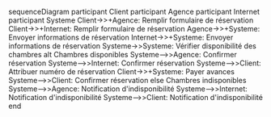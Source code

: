 sequenceDiagram
    participant Client
    participant Agence
    participant Internet
    participant Systeme
    Client->>+Agence: Remplir formulaire de réservation
    Client->>+Internet: Remplir formulaire de réservation
    Agence->>+Systeme: Envoyer informations de réservation
    Internet->>+Systeme: Envoyer informations de réservation
    Systeme->>Systeme: Vérifier disponibilité des chambres
    alt Chambres disponibles
        Systeme-->>Agence: Confirmer réservation
        Systeme-->>Internet: Confirmer réservation
        Systeme-->>Client: Attribuer numéro de réservation
        Client->>+Systeme: Payer avances
        Systeme-->>Client: Confirmer réservation
    else Chambres indisponibles
        Systeme-->>Agence: Notification d'indisponibilité
        Systeme-->>Internet: Notification d'indisponibilité
        Systeme-->>Client: Notification d'indisponibilité
    end